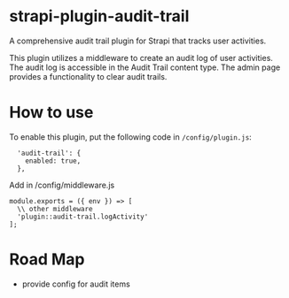 # strapi-plugin-audit-trail
A comprehensive audit trail plugin for Strapi that tracks user activities.

This plugin utilizes a middleware to create an audit log of user activities. The audit log is accessible in the Audit Trail content type. The admin page provides a functionality to clear audit trails.

# How to use
To enable this plugin, put the following code in `/config/plugin.js`:
```
  'audit-trail': {
    enabled: true,
  },
```
Add in /config/middleware.js
```
module.exports = ({ env }) => [
  \\ other middleware
  'plugin::audit-trail.logActivity'
];
```

# Road Map
- provide config for audit items